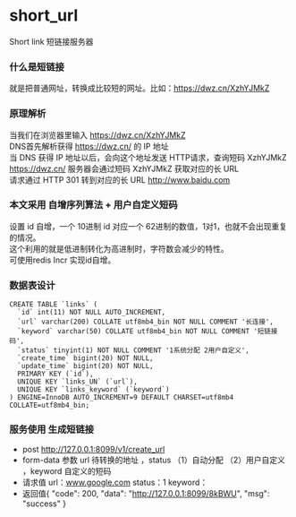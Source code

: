 # short_url
Short link 短链接服务器
### 什么是短链接   
就是把普通网址，转换成比较短的网址。比如：https://dwz.cn/XzhYJMkZ

### 原理解析
当我们在浏览器里输入 https://dwz.cn/XzhYJMkZ<br>
DNS首先解析获得 https://dwz.cn/ 的 IP 地址<br>
当 DNS 获得 IP 地址以后，会向这个地址发送 HTTP请求，查询短码 XzhYJMkZ<br>
https://dwz.cn/ 服务器会通过短码 XzhYJMkZ 获取对应的长 URL<br>
请求通过 HTTP 301 转到对应的长 URL http://www.baidu.com<br>

### 本文采用  自增序列算法 + 用户自定义短码

设置 id 自增，一个 10进制 id 对应一个 62进制的数值，1对1，也就不会出现重复的情况。<br>这个利用的就是低进制转化为高进制时，字符数会减少的特性。<br>
可使用redis Incr 实现id自增。<br>  


### 数据表设计
```base
CREATE TABLE `links` (
  `id` int(11) NOT NULL AUTO_INCREMENT,
  `url` varchar(200) COLLATE utf8mb4_bin NOT NULL COMMENT '长连接',
  `keyword` varchar(50) COLLATE utf8mb4_bin NOT NULL COMMENT '短链接码',
  `status` tinyint(1) NOT NULL COMMENT '1系统分配 2用户自定义',
  `create_time` bigint(20) NOT NULL,
  `update_time` bigint(20) NOT NULL,
  PRIMARY KEY (`id`),
  UNIQUE KEY `links_UN` (`url`),
  UNIQUE KEY `links_keyword` (`keyword`)
) ENGINE=InnoDB AUTO_INCREMENT=9 DEFAULT CHARSET=utf8mb4 COLLATE=utf8mb4_bin;

```

### 服务使用  生成短链接
*  post   http://127.0.0.1:8099/v1/create_url <br>
*  form-data 参数   url 待转换的地址 ，status （1）自动分配  （2）用户自定义 ，keyword 自定义的短码<br>
* 请求值  url：www.google.com     status：1     keyword：
*  返回值{
    "code": 200,
    "data": "http://127.0.0.1:8099/8kBWU",
    "msg": "success"
}
